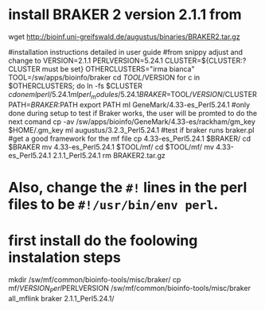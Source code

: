 # install BRAKER 2 version 2.1.1 from 
 wget http://bioinf.uni-greifswald.de/augustus/binaries/BRAKER2.tar.gz

#installation instructions detailed in user guide
#from snippy adjust and change to 
    VERSION=2.1.1
    PERLVERSION=5.24.1
    CLUSTER=${CLUSTER:?CLUSTER must be set}
    OTHERCLUSTERS="irma bianca"
    TOOL=/sw/apps/bioinfo/braker
    cd $TOOL/$VERSION
    for c in $OTHERCLUSTERS; do
      ln -fs $CLUSTER $c
    done
    ml perl/5.24.1
    ml perl_modules/5.24.1
    BRAKER=$TOOL/$VERSION/$CLUSTER
    PATH=$BRAKER:$PATH
    export PATH
    ml GeneMark/4.33-es_Perl5.24.1
#only done during setup to test if Braker works, the user will be promted to do the next comand 
   cp -av /sw/apps/bioinfo/GeneMark/4.33-es/rackham/gm_key $HOME/.gm_key
   ml augustus/3.2.3_Perl5.24.1
#test if braker runs 
   braker.pl
#get a good framework for the mf file
   cp 4.33-es_Perl5.24.1 $BRAKER/
   cd $BRAKER
   mv 4.33-es_Perl5.24.1 $TOOL/mf/
   cd $TOOL/mf/
   mv 4.33-es_Perl5.24.1 2.1.1_Perl5.24.1
   rm BRAKER2.tar.gz


# Also, change the `#!` lines in the perl files to be `#!/usr/bin/env perl`.
# first install do the foolowing instalation steps
   mkdir /sw/mf/common/bioinfo-tools/misc/braker/ 
   cp mf/$VERSION_Perl$PERLVERSION /sw/mf/common/bioinfo-tools/misc/braker
   all_mflink braker 2.1.1_Perl5.24.1/
